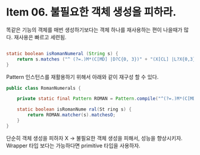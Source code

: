 # Item 06. 불필요한 객체 생성을 피하라.

똑같은 기능의 객체를 매번 생성하기보다는 객체 하나를 재사용하는 편이 나을때가 많다. 재사용은 빠르고 세련됨.

```Java

static boolean isRomanNumeral (String s) {
	return s.matches ("^ (?=.)M*(C[MD] |D?C{0, 3})" + "(X[CL] |L?X{0,3}) (I[XV] |V?I{0,3}) $");
}
```

Pattern 인스턴스를 재활용하기 위해서 아래와 같이 재구성 할 수 있다.

```Java
public class RomanNumerals {

	private static final Pattern ROMAN = Pattern.compile("^(?=.)M*(C[MD]|D?    C{0,3})" + "(X[CL]|L?X{0,3})(I[XV]|V?I{0,3})$");

	static boolean isRomanNume ral(St ring s) {
		return ROMAN.matcher(s).matchesO;
	}
}
```

단순히 객체 생성을 피하자 X -> 불필요한 객체 생성을 피해서, 성능을 향상시키자.
Wrapper 타입 보다는 가능하다면 primitive 타입을 사용하자.
